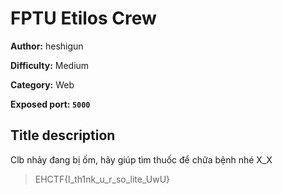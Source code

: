# FPTU Etilos Crew

**Author:** heshigun

**Difficulty:** Medium

**Category:** Web

**Exposed port: `5000`**

## Title description
Clb nhảy đang bị ốm, hãy giúp tìm thuốc để chữa bệnh nhé X_X

> EHCTF{I_th1nk_u_r_so_lite_UwU}